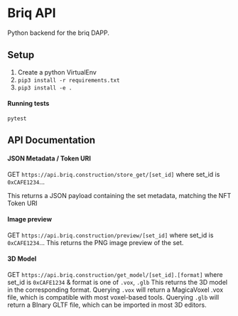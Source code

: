 # Briq API

Python backend for the briq DAPP.

## Setup

1. Create a python VirtualEnv
2. `pip3 install -r requirements.txt`
3. `pip3 install -e .`

#### Running tests
`pytest`

## API Documentation

#### JSON Metadata / Token URI
GET `https://api.briq.construction/store_get/[set_id]` where set_id is `0xCAFE1234`...

This returns a JSON payload containing the set metadata, matching the NFT Token URI

#### Image preview
GET `https://api.briq.construction/preview/[set_id]` where set_id is `0xCAFE1234`...
This returns the PNG image preview of the set.

#### 3D Model
GET `https://api.briq.construction/get_model/[set_id].[format]` where set_id is `0xCAFE1234` & format is one of `.vox`, `.glb`
This returns the 3D model in the corresponding format.
Querying `.vox` will return a MagicaVoxel .vox file, which is compatible with most voxel-based tools.
Querying `.glb` will return a BInary GLTF file, which can be imported in most 3D editors.


